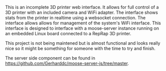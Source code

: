 This is an incomplete 3D printer web interface. It allows for full control of a 3D printer with an included camera and WiFi adapter. The interface shows stats from the printer in realtime using a websocket connection. The interface allows allows for management of the system's WiFi interface. This interface is designed to interface with a moose-server instance running on an embedded Linux board connected to a RepRap 3D printer.

This project is not being maintened but is almost functional and looks really nice so it might be something for someone with the time to try and finish.

The server side component can be found in https://github.com/Gerharddc/moose-server-js/tree/master.
